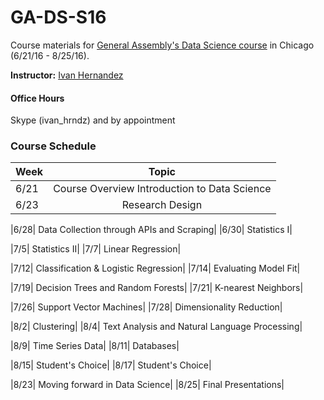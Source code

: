 # GA-DS-S16

Course materials for [General Assembly's Data Science course](https://generalassemb.ly/education/data-science/chicago) in Chicago (6/21/16 - 8/25/16).

**Instructor:** [Ivan Hernandez](https://generalassemb.ly/instructors/ivan-hernandez/9761)

#### Office Hours

Skype (ivan_hrndz) and by appointment

### Course Schedule

| Week | Topic           |
| --- |:--------------------------------------------:|
|6/21| Course Overview Introduction to Data Science|
|6/23| Research Design|

|6/28| Data Collection through APIs and Scraping|
|6/30| Statistics I|

|7/5| Statistics II|
|7/7| Linear Regression|

|7/12| Classification & Logistic Regression|
|7/14| Evaluating Model Fit|

|7/19| Decision Trees and Random Forests|
|7/21| K-nearest Neighbors|

|7/26| Support Vector Machines|
|7/28| Dimensionality Reduction|

|8/2| Clustering|
|8/4| Text Analysis and Natural Language Processing|

|8/9| Time Series Data|
|8/11| Databases|

|8/15| Student's Choice|
|8/17| Student's Choice|

|8/23| Moving forward in Data Science|
|8/25| Final Presentations|
